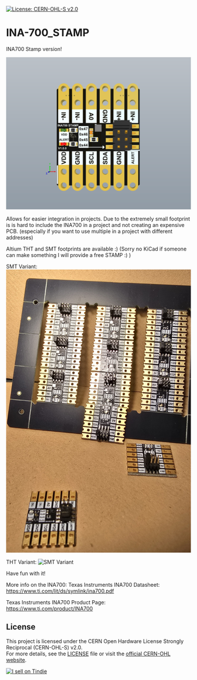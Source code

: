 [![License: CERN-OHL-S v2.0](https://img.shields.io/badge/License-CERN--OHL--S-blue.svg)](https://ohwr.org/project/cernohl/wikis/Documents/CERN-OHL-version-2)

# INA-700_STAMP
INA700 Stamp version!

![Preview](https://github.com/Flamingo-tech/INA-700_STAMP/blob/main/INA_700_STAMP_v1.0.0_ATLIUM_FOOTPRINTS/INA700_STAMP_V1.0.png)


Allows for easier integration in projects. Due to the extremely small footprint is is hard to include the INA700 in a project and not creating an expensive PCB. (especially if you want to use multiple in a project with different addresses)

Altium THT and SMT footprints are available :) (Sorry no KiCad if someone can make something I will provide a free STAMP :) )

SMT Variant:
![SMT Variant](https://github.com/Flamingo-tech/INA-700_STAMP/blob/main/Images/12.jpg)

THT Variant:
![SMT Variant](https://github.com/Flamingo-tech/INA-700_STAMP/blob/main/Images/11.jpg)

Have fun with it!

More info on the INA700:
Texas Instruments INA700 Datasheet: https://www.ti.com/lit/ds/symlink/ina700.pdf

Texas Instruments INA700 Product Page: https://www.ti.com/product/INA700

## License
This project is licensed under the CERN Open Hardware License Strongly Reciprocal (CERN-OHL-S) v2.0.  
For more details, see the [LICENSE](./LICENSE) file or visit the [official CERN-OHL website](https://ohwr.org/cern_ohl).

<a href="https://www.tindie.com/stores/theflamingo/?ref=offsite_badges&utm_source=sellers_TheFlamingo&utm_medium=badges&utm_campaign=badge_large"><img src="https://d2ss6ovg47m0r5.cloudfront.net/badges/tindie-larges.png" alt="I sell on Tindie" width="200" height="104"></a>
